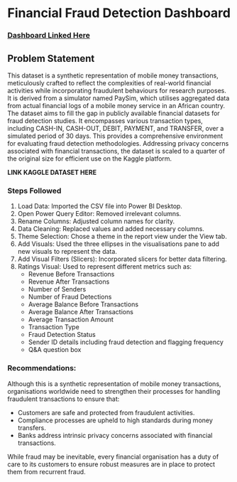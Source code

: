 # Financial Fraud Detection Dashboard

### [Dashboard Linked Here]([https://app.powerbi.com/groups/me/reports/61188373-9ccd-47a1-a205-f93ece5cdd31/ReportSection7c59314c386122b77a92?experience=power-bi](https://app.powerbi.com/view?r=eyJrIjoiNzA4MThjZGUtZGM2My00Y2IzLWJiZDUtMjNiZGIzY2Q2ZDIzIiwidCI6IjgwODQxMzhlLTk0MDAtNDA5ZS1hNmRhLTQ2YjUyODFlMGIwYSJ9))


## Problem Statement

This dataset is a synthetic representation of mobile money transactions, meticulously crafted to reflect the complexities of real-world financial activities while incorporating fraudulent behaviours for research purposes. It is derived from a simulator named PaySim, which utilises aggregated data from actual financial logs of a mobile money service in an African country. The dataset aims to fill the gap in publicly available financial datasets for fraud detection studies. It encompasses various transaction types, including CASH-IN, CASH-OUT, DEBIT, PAYMENT, and TRANSFER, over a simulated period of 30 days. This provides a comprehensive environment for evaluating fraud detection methodologies. Addressing privacy concerns associated with financial transactions, the dataset is scaled to a quarter of the original size for efficient use on the Kaggle platform.

**LINK KAGGLE DATASET HERE**

### Steps Followed 


  1. Load Data: Imported the CSV file into Power BI Desktop.
  2. Open Power Query Editor: Removed irrelevant columns.
  3. Rename Columns: Adjusted column names for clarity.
  4. Data Cleaning: Replaced values and added necessary columns.
  5. Theme Selection: Chose a theme in the report view under the View tab.
  6. Add Visuals: Used the three ellipses in the visualisations pane to add new visuals to represent the data.
  7. Add Visual Filters (Slicers): Incorporated slicers for better data filtering.
  8. Ratings Visual: Used to represent different metrics such as:
        - Revenue Before Transactions
        - Revenue After Transactions
        - Number of Senders
        - Number of Fraud Detections
        - Average Balance Before Transactions
        - Average Balance After Transactions
        - Average Transaction Amount
        - Transaction Type
        - Fraud Detection Status
        - Sender ID details including fraud detection and flagging frequency
        - Q&A question box
  
### Recommendations:    

Although this is a synthetic representation of mobile money transactions, organisations worldwide need to strengthen their processes for handling fraudulent transactions to ensure that:

  - Customers are safe and protected from fraudulent activities.
  - Compliance processes are upheld to high standards during money transfers.
  - Banks address intrinsic privacy concerns associated with financial transactions.
    
While fraud may be inevitable, every financial organisation has a duty of care to its customers to ensure robust measures are in place to protect them from recurrent fraud.

